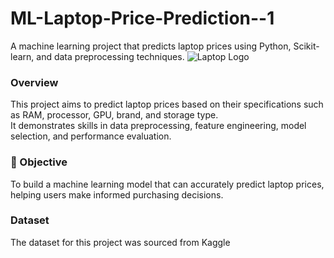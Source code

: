 # ML-Laptop-Price-Prediction--1
A machine learning project that predicts laptop prices using Python, Scikit-learn, and data preprocessing techniques.
![Laptop Logo](https://static.vecteezy.com/system/resources/previews/033/501/763/non_2x/laptop-with-blue-smoke-on-a-black-background-ai-generated-free-photo.jpeg)

###  Overview
This project aims to predict laptop prices based on their specifications such as RAM, processor, GPU, brand, and storage type.  
It demonstrates skills in data preprocessing, feature engineering, model selection, and performance evaluation.

### 🎯 Objective
To build a machine learning model that can accurately predict laptop prices, helping users make informed purchasing decisions.

### Dataset
The dataset for this project was sourced from Kaggle



